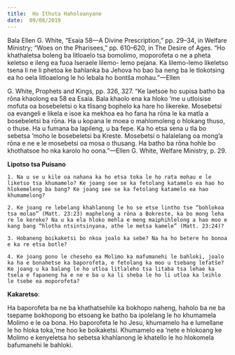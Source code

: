 ```yaml
---
title:  Ho Ithuta Haholoanyane
date:  09/08/2019
---
```


Bala Ellen G. White, “Esaia 58—A Divine Prescription,” pp. 29–34, in Welfare Ministry; “Woes on the Pharisees,” pp. 610–620, in The Desire of Ages. “Ho khathaletsa boleng ba litloaelo tsa bomolimo, moporofeta o ne a pheta keletso e ileng ea fuoa Iseraele lilemo- lemo pejana. Ka lilemo-lemo likeletso tsena li ne li phetoa ke bahlanka ba Jehova ho bao ba neng ba le tlokotsing ea ho oela litloaelong le ho lebala ho bontša mohau.”—Ellen

G. White, Prophets and Kings, pp. 326, 327. “Ke laetsoe ho supisa batho ba rōna khaolong ea 58 ea Esaia. Bala khaolo ena ka hloko ’me u utloisise mofuta oa bosebeletsi o ka tlisang bophelo ka hare ho likereke. Mosebetsi oa evangeli e likela e isoe ka mekhoa ea ho fana ha rōna le ka matla a bosebeletsi ba rōna. Ha u kopana le moea o mahlomoleng o hlokang thuso, o thuse. Ha u fumana ba lapileng, u ba fepe. Ka ho etsa sena u tla bo sebetsa ’moho le bosebeletsi ba Kreste. Mosebetsi o halalelang oa mong’a rōna e ne e le mosebetsi oa mosa o thusang. Ha batho ba rōna hohle bo khothatsoe ho nka karolo ho oona.”—Ellen G. White, Welfare Ministry, p. 29.

**Lipotso tsa Puisano**

`1.	Na u se u kile oa nahana ka ho etsa toka le ho rata mohau e le liketso tsa khumamelo? Ke joang see se ka fetolang katamelo ea hao ho hlokemeleng ba bang? Ke joang see se ka fetolang katamelo ea hao khumamelong?`

`2.	Ke joang re lebelang khahlanong le ho se etse lintho tse “bohlokoa tsa molao” (Matt. 23:23) maphelong a rōna a Bokreste, ka bo mong leha re le kereke? Na u ka ela hloko mehla e meng maiphihlelong a hao moo e kang bang “hlotha ntsintsinyana, athe le metsa kamele” (Matt. 23:24)?`

`3.	Hobaneng boikaketsi bo nkoa joalo ka sebe? Na ha ho betere ho bonoa e ka re etsa botle?`

`4.	Ke joang pono le cheseho ea Molimo ka mafumanehi le bahloki, joalo ka ha e bonahetse ka baporofeta, e fetolang ka moo u tsebang lefatše? Ke joang u ka balang le ho utloa litlaleho tsa litaba tsa lehae ka tsela e fapaneng ha e ne e ba u ka li sheba le ho li utloa ka leihlo le tsebe ea moporofeta?`

**Kakaretso**:

Ha baporofeta ba ne ba khathatsehile ka bokhopo naheng, haholo ba ne ba tsepame bokhopong bo etsoang ke batho ba ipolelang le ho khumamela Molimo e le oa bona. Ho baporofeta le ho Jesu, khumamelo ha e lumellane le ho hloka toka,’me hoo ke boikaketsi. Khumamelo ea ’nete e hlokoang ke Molimo e kenyeletsa ho sebetsa khahlanong le khatello le ho hlokomela bafumanehi le bahloki.